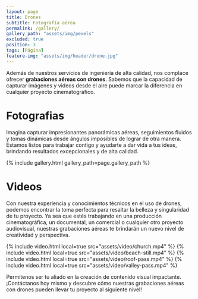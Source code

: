 ```yaml
---
layout: page
title: Drones
subtitle: Fotografía aérea
permalink: /gallery/
gallery_path: "assets/img/pexels"
excluded: true
position: 3
tags: [Página]
feature-img: "assets/img/header/drone.jpg"
---
```


Además de nuestros servicios de ingeniería de alta calidad, nos complace ofrecer __grabaciones aéreas con drones__. Sabemos que la capacidad de capturar imágenes y videos desde el aire puede marcar la diferencia en cualquier proyecto cinematográfico.

# Fotografias
Imagina capturar impresionantes panorámicas aéreas, seguimientos fluidos y tomas dinámicas desde ángulos imposibles de lograr de otra manera. Estamos listos para trabajar contigo y ayudarte a dar vida a tus ideas, brindando resultados excepcionales y de alta calidad.

{% include gallery.html gallery_path=page.gallery_path %}

# Videos
Con nuestra experiencia y conocimientos técnicos en el uso de drones, podemos encontrar la toma perfecta para resaltar la belleza y singularidad de tu proyecto. Ya sea que estés trabajando en una producción cinematográfica, un documental, un comercial o cualquier otro proyecto audiovisual, nuestras grabaciones aéreas te brindarán un nuevo nivel de creatividad y perspectiva.

{% include video.html local=true src="assets/video/church.mp4" %}
{% include video.html local=true src="assets/video/beach-still.mp4" %}
{% include video.html local=true src="assets/video/roof-pass.mp4" %}
{% include video.html local=true src="assets/video/valley-pass.mp4" %}

Permítenos ser tu aliado en la creación de contenido visual impactante. ¡Contáctanos hoy mismo y descubre cómo nuestras grabaciones aéreas con drones pueden llevar tu proyecto al siguiente nivel!
